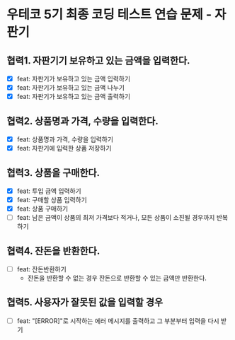 # 우테코 5기 최종 코딩 테스트 연습 문제 - 자판기

## 협력1. 자판기기 보유하고 있는 금액을 입력한다.

- [x] feat: 자판기가 보유하고 있는 금액 입력하기
- [x] feat: 자판기가 보유하고 있는 금액 나누기
- [x] feat: 자판기가 보유하고 있는 금액 출력하기

## 협력2. 상품명과 가격, 수량을 입력한다.

- [x] feat: 상품명과 가격, 수량을 입력하기
- [x] feat: 자판기에 입력한 상품 저장하기

## 협력3. 상품을 구매한다.

- [x] feat: 투입 금액 입력하기
- [x] feat: 구매할 상품 입력하기
- [x] feat: 상품 구매하기
- [ ] feat: 남은 금액이 상품의 최저 가격보다 적거나, 모든 상품이 소진될 경우까지 반복하기

## 협력4. 잔돈을 반환한다.

- [ ] feat: 잔돈반환하기
  - 잔돈을 반환할 수 없는 경우 잔돈으로 반환할 수 있는 금액만 반환한다.

## 협력5. 사용자가 잘못된 값을 입력할 경우

- [ ] feat: "[ERROR]"로 시작하는 에러 메시지를 출력하고 그 부분부터 입력을 다시 받기
